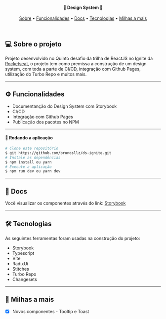 <h4 align="center">
 🎨 Design System 🎨
</h4>

<p align="center">
  <a href="#--sobre-o-projeto">Sobre</a> •
  <a href="#-%EF%B8%8F-funcionalidades">Funcionalidades</a> •
  <a href="#--docs">Docs</a> •
  <a href="#--tecnologias">Tecnologias</a> •
  <a href="#--milhas-a-mais">Milhas a mais</a> 
</p>

<br/>

## [](https://github.com/brunosllz/ds-ignite#--sobre-o-projeto) 💻 Sobre o projeto

Projeto desenvolvido no Quinto desafio da trilha de ReactJS no Ignite da [Rocketseat](https://www.rocketseat.com.br/), o projeto tem como premissa a construção de um design system, com toda a parte de CI/CD, integração com Github Pages, utilização do Turbo Repo e muitos mais.

---

## [](https://github.com/brunosllz/ds-ignite#-%EF%B8%8F-funcionalidades) ⚙️ Funcionalidades

- Documentanção do Design System com Storybook
- CI/CD
- Integração com Github Pages
- Publicação dos pacotes no NPM

---

#### 🧭 Rodando a aplicação
```bash
# Clone este repositório
$ git https://github.com/brunosllz/ds-ignite.git
# Instale as dependências
$ npm install ou yarn
# Execute a aplicação
$ npm run dev ou yarn dev

```

---

## [](https://github.com/brunosllz/ds-ignite#--docs) 🔖 Docs

Você visualizar os componentes através do link:
[Storybook](https://brunosllz.github.io/ds-ignite/?path=/story/home--page)

---

## [](https://github.com/brunosllz/ds-ignite#--tecnologias) 🛠 Tecnologias

As seguintes ferramentas foram usadas na construção do projeto:

- Storybook
- Typescript
- Vite
- RadixUi
- Stitches
- Turbo Repo
- Changesets

---

## [](https://github.com/brunosllz/ds-ignite#--milhas-a-mais) 🚀 Milhas a mais 

- [x] Novos componentes - Tooltip e Toast
